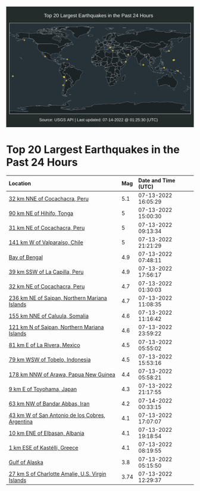 ![Map](./map.png)

# Top 20 Largest Earthquakes in the Past 24 Hours

| Location | Mag | Date and Time (UTC) |
|:---|:---|:---|
| [32 km NNE of Cocachacra, Peru](https://earthquake.usgs.gov/earthquakes/eventpage/us6000i24m) | 5.1 | 07-13-2022 16:05:29 |
| [90 km NE of Hihifo, Tonga](https://earthquake.usgs.gov/earthquakes/eventpage/us6000i237) | 5 | 07-13-2022 15:00:30 |
| [31 km NE of Cocachacra, Peru](https://earthquake.usgs.gov/earthquakes/eventpage/us6000i220) | 5 | 07-13-2022 09:13:34 |
| [141 km W of Valparaíso, Chile](https://earthquake.usgs.gov/earthquakes/eventpage/us6000i280) | 5 | 07-13-2022 21:21:29 |
| [Bay of Bengal](https://earthquake.usgs.gov/earthquakes/eventpage/us6000i21t) | 4.9 | 07-13-2022 07:48:11 |
| [39 km SSW of La Capilla, Peru](https://earthquake.usgs.gov/earthquakes/eventpage/us6000i25c) | 4.9 | 07-13-2022 17:56:17 |
| [32 km NE of Cocachacra, Peru](https://earthquake.usgs.gov/earthquakes/eventpage/us6000i1zn) | 4.7 | 07-13-2022 01:30:03 |
| [236 km NE of Saipan, Northern Mariana Islands](https://earthquake.usgs.gov/earthquakes/eventpage/us6000i22b) | 4.7 | 07-13-2022 11:08:35 |
| [155 km NNE of Caluula, Somalia](https://earthquake.usgs.gov/earthquakes/eventpage/us6000i22e) | 4.6 | 07-13-2022 11:16:42 |
| [121 km N of Saipan, Northern Mariana Islands](https://earthquake.usgs.gov/earthquakes/eventpage/us6000i293) | 4.6 | 07-13-2022 23:59:22 |
| [81 km E of La Rivera, Mexico](https://earthquake.usgs.gov/earthquakes/eventpage/us6000i21g) | 4.5 | 07-13-2022 05:55:02 |
| [79 km WSW of Tobelo, Indonesia](https://earthquake.usgs.gov/earthquakes/eventpage/us6000i24i) | 4.5 | 07-13-2022 15:53:16 |
| [178 km NNW of Arawa, Papua New Guinea](https://earthquake.usgs.gov/earthquakes/eventpage/us6000i21m) | 4.4 | 07-13-2022 05:58:21 |
| [9 km E of Toyohama, Japan](https://earthquake.usgs.gov/earthquakes/eventpage/us6000i27y) | 4.3 | 07-13-2022 21:17:55 |
| [63 km NW of Bandar Abbas, Iran](https://earthquake.usgs.gov/earthquakes/eventpage/us6000i298) | 4.2 | 07-14-2022 00:33:15 |
| [43 km W of San Antonio de los Cobres, Argentina](https://earthquake.usgs.gov/earthquakes/eventpage/us6000i250) | 4.1 | 07-13-2022 17:07:07 |
| [10 km ENE of Elbasan, Albania](https://earthquake.usgs.gov/earthquakes/eventpage/us6000i26d) | 4.1 | 07-13-2022 19:18:54 |
| [1 km ESE of Kastélli, Greece](https://earthquake.usgs.gov/earthquakes/eventpage/us6000i21w) | 4.1 | 07-13-2022 08:19:55 |
| [Gulf of Alaska](https://earthquake.usgs.gov/earthquakes/eventpage/us6000i212) | 3.8 | 07-13-2022 05:15:50 |
| [27 km S of Charlotte Amalie, U.S. Virgin Islands](https://earthquake.usgs.gov/earthquakes/eventpage/pr2022194000) | 3.74 | 07-13-2022 12:29:37 |

